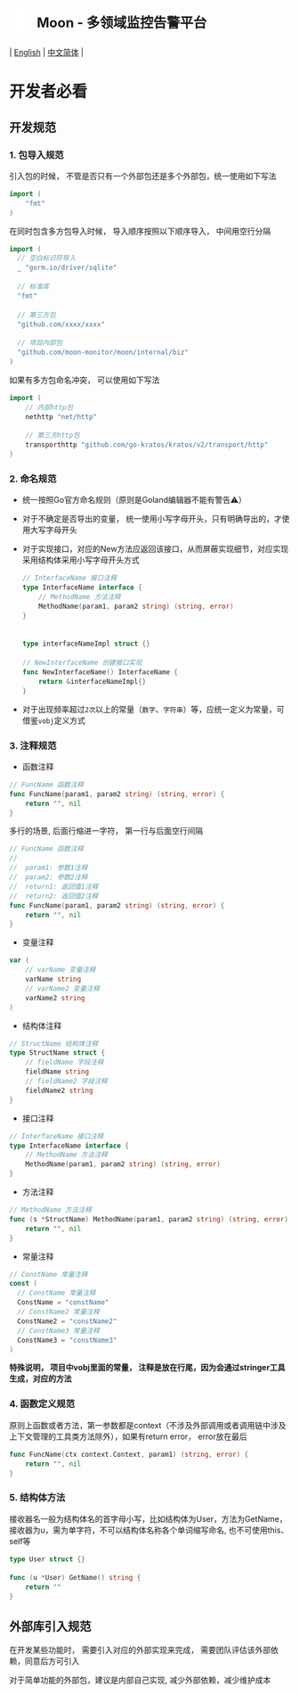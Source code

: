 <div style="display: flex; align-items: center;">
  <img 
    src="../images/logo.svg" 
    alt="Logo" 
    style="height: 4em; width: auto; vertical-align: middle; margin-right: 10px;" 
  />
  <h1 style="margin: 0; font-size: 24px; line-height: 1.5;">Moon - 多领域监控告警平台</h1>
</div>

| [English](GOPHER.md) | [中文简体](GOPHER.zh-CN.md) |

# 开发者必看

## 开发规范

### 1. 包导入规范

引入包的时候， 不管是否只有一个外部包还是多个外部包，统一使用如下写法

```go
import (
	"fmt"
)
```

在同时包含多方包导入时候， 导入顺序按照以下顺序导入， 中间用空行分隔

```go
import (
  // 空白标识符导入
  _ "gorm.io/driver/sqlite"
  
  // 标准库
  "fmt"
  
  // 第三方包
  "github.com/xxxx/xxxx"
  
  // 项目内部包
  "github.com/moon-monitor/moon/internal/biz"
)
```

如果有多方包命名冲突， 可以使用如下写法

```go
import (
    // 内部http包
    nethttp "net/http"
	
    // 第三方http包
    transporthttp "github.com/go-kratos/kratos/v2/transport/http"
)
```

### 2. 命名规范

* 统一按照Go官方命名规则（原则是Goland编辑器不能有警告⚠️）

* 对于不确定是否导出的变量， 统一使用小写字母开头，只有明确导出的，才使用大写字母开头

* 对于实现接口，对应的New方法应返回该接口，从而屏蔽实现细节，对应实现采用结构体采用小写字母开头方式

    ```go
    // InterfaceName 接口注释
    type InterfaceName interface {
        // MethodName 方法注释
        MethodName(param1, param2 string) (string, error)
    }
  
  
    type interfaceNameImpl struct {}
  
    // NewInterfaceName 创建接口实现
    func NewInterfaceName() InterfaceName {
        return &interfaceNameImpl{}
    }
    ```

* 对于出现频率超过`2次`以上的常量（`数字`、`字符串`）等，应统一定义为常量，可借鉴`vobj`定义方式


### 3. 注释规范

* 函数注释

```go
// FuncName 函数注释
func FuncName(param1, param2 string) (string, error) {
    return "", nil
}
```

多行的场景, 后面行缩进一字符， 第一行与后面空行间隔

```go
// FuncName 函数注释
// 
//  param1: 参数1注释
//  param2: 参数2注释
//  return1: 返回值1注释
//  return2: 返回值2注释
func FuncName(param1, param2 string) (string, error) {
    return "", nil
}
```

* 变量注释

```go
var (
	// varName 变量注释
	varName string
	// varName2 变量注释
	varName2 string
)
```

* 结构体注释

```go
// StructName 结构体注释
type StructName struct {
	// fieldName 字段注释
	fieldName string
	// fieldName2 字段注释
	fieldName2 string
}
```

* 接口注释

```go
// InterfaceName 接口注释
type InterfaceName interface {
	// MethodName 方法注释
	MethodName(param1, param2 string) (string, error)
}
```

* 方法注释

```go
// MethodName 方法注释
func (s *StructName) MethodName(param1, param2 string) (string, error) {
    return "", nil
}
```

* 常量注释

```go
// ConstName 常量注释
const (
  // ConstName 常量注释
  ConstName = "constName"
  // ConstName2 常量注释
  ConstName2 = "constName2"
  // ConstName3 常量注释
  ConstName3 = "constName3"
)

```

**特殊说明， 项目中vobj里面的常量， 注释是放在行尾，因为会通过stringer工具生成，对应的方法**

### 4. 函数定义规范

原则上函数或者方法，第一参数都是context（不涉及外部调用或者调用链中涉及上下文管理的工具类方法除外），如果有return error， error放在最后

```go
func FuncName(ctx context.Context, param1) (string, error) {
	return "", nil
}
```

### 5. 结构体方法

接收器名一般为结构体名的首字母小写，比如结构体为User，方法为GetName，接收器为u，需为单字符，不可以结构体名称各个单词缩写命名, 也不可使用this、self等

```go
type User struct {}

func (u *User) GetName() string {
	return ""
}
```

## 外部库引入规范

在开发某些功能时， 需要引入对应的外部实现来完成， 需要团队评估该外部依赖，同意后方可引入

对于简单功能的外部包，建议是内部自己实现, 减少外部依赖，减少维护成本
